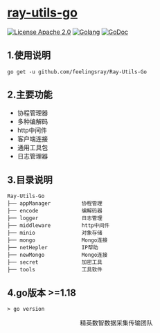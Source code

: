 <a href="https://iot.coal-cloud.cn"><h1>ray-utils-go</h1></a>

[![License Apache 2.0](https://img.shields.io/badge/License-Apache_2.0-red.svg)](COPYING)
[![Golang](https://img.shields.io/badge/Language-go1.18+-blue.svg)](https://go.dev/)
[![GoDoc](https://godoc.org/github.com/feelingsray/Ray-Utils-Go?status.svg)](https://godoc.org/github.com/feelingsray/Ray-Utils-Go)
## 1.使用说明

    go get -u github.com/feelingsray/Ray-Utils-Go

## 2.主要功能

+ 协程管理器
+ 多种编解码
+ http中间件
+ 客户端连接
+ 通用工具包
+ 日志管理器

## 3.目录说明

    Ray-Utils-Go
    ├── appManager          协程管理
    ├── encode              编解码器
    ├── logger              日志管理
    ├── middleware          http中间件
    ├── minio               对象存储
    ├── mongo               Mongo连接
    ├── netHepler           IP帮助
    ├── newMongo            Mongo连接
    ├── secret              加密工具
    ├── tools               工具软件

## 4.go版本 >=1.18

    > go version

<p align="center">精英数智数据采集传输团队</p>

